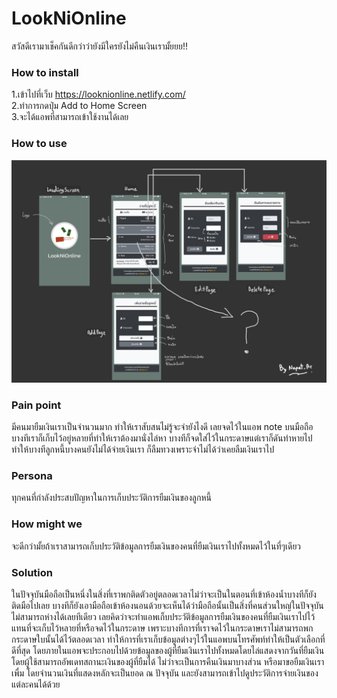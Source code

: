 # LookNiOnline
สวัสดีเรามาเช็คกันดีกว่าว่ายังมีใครยังไม่คืนเงินเรามั้ยยย!!<br>

### How to install
1.เข้าไปที่เว็บ https://looknionline.netlify.com/ <br>
2.ทำการกดปุ่ม Add to Home Screen <br>
3.จะได้แอพที่สามารถเข้าใช้งานได้เลย <br>

### How to use
<img src="https://github.com/NAPATKRUP/LookNiOnline/blob/master/Overview/27BD4FF3-3923-4849-92EF-1011AE9F5D71.jpeg">

### Pain point
มีคนมายืมเงินเราเป็นจำนวนมาก ทำให้เราสับสนไม่รู้จะจำยังไงดี เลยจดไว้ในแอพ note บนมือถือบางทีเราก็เก็บไว้อยู่หลายที่ทำให้เราต้องมานั่งไล่หา บางทีก็จดใส่ไว้ในกระดาษแต่เราก็ดันทำหายไปทำให้บางทีลูกหนี้บางคนยังไม่ได้จ่ายเงินเรา ก็ลืมทวงเพราะจำไม่ได้ว่าเคยลืมเงินเราไป

### Persona
ทุกคนที่กำลังประสบปัญหาในการเก็บประวัติการยืมเงินของลูกหนี้

### How might we
จะดีกว่ามั้ยถ้าเราสามารถเก็บประวัติข้อมูลการยืมเงินของคนที่ยืมเงินเราไปทั้งหมดไว้ในที่ๆเดียว

### Solution
ในปัจจุบันมือถือเป็นหนึ่งในสิ่งที่เราพกติดตัวอยู่ตลอดเวลาไม่ว่าจะเป็นในตอนที่เข้าห้องน้ำบางทีก็ยังติดมือไปเลย บางทีก็ยังเอามือถือเข้าห้องนอนด้วยจะเห็นได้ว่ามือถือนั้นเป็นสิ่งที่คนส่วนใหญ่ในปัจจุบันไม่สามารถห่างได้เลยทีเดียว เลยคิดว่าจะทำแอพเก็บประวัติข้อมูลการยืมเงินของคนที่ยืมเงินเราไปไว้แทนที่จะเก็บไว้หลายที่หรือจดไว้ในกระดาษ เพราะบางทีการที่เราจดไว้ในกระดาษเราไม่สามารถพกกระดาษใบนั้นได้ไว้ตลอดเวลา ทำให้การที่เราเก็บข้อมูลต่างๆไว้ในแอพบนโทรศัพท์ทำให้เป็นตัวเลือกที่ดีที่สุด โดยภายในแอพจะประกอบไปด้วยข้อมูลของผู้ที่ยืมเงินเราไปทั้งหมดโดยไล่แสดงจากวันที่ยืมเงิน โดยผู้ใช้สามารถอัพเดทสถานะเงินของผู้ที่ยืมได้ ไม่ว่าจะเป็นการคืนเงินมาบางส่วน หรือมาขอยืมเงินเราเพื่ม โดยจำนวนเงินที่แสดงหลักจะเป็นยอด ณ ปัจจุบัน และยังสามารถเข้าไปดูประวัติการจ่ายเงินของแต่ละคนได้ด้วย
